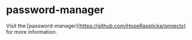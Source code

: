 # password-manager 

Visit the [password-manager]{https://github.com/HopeRasplicka/projects} for more information.

